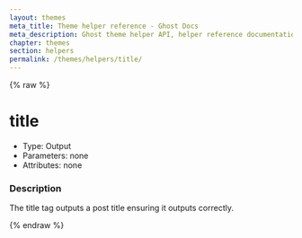 ```yaml
---
layout: themes
meta_title: Theme helper reference - Ghost Docs
meta_description: Ghost theme helper API, helper reference documentation
chapter: themes
section: helpers
permalink: /themes/helpers/title/
---
```


{% raw %}

# title

 * Type: Output
 * Parameters: none
 * Attributes: none

<!--
 * Origin: Ghost
 * Required: No
 * Context: Post
-->

### Description

The title tag outputs a post title ensuring it outputs correctly.

{% endraw %}